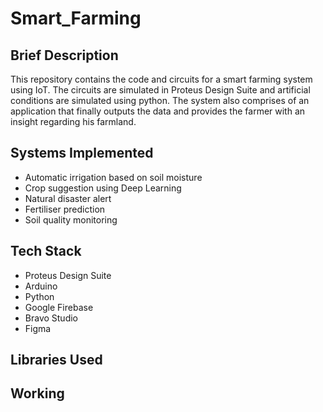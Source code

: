 # Smart_Farming

## Brief Description
This repository contains the code and circuits for a smart farming system using IoT. The circuits are simulated in Proteus Design Suite and artificial conditions are simulated using python. The system also comprises of an application that finally outputs the data and provides the farmer with an insight regarding his farmland. 

## Systems Implemented
- Automatic irrigation based on soil moisture
- Crop suggestion using Deep Learning
- Natural disaster alert
- Fertiliser prediction
- Soil quality monitoring 

## Tech Stack
- Proteus Design Suite
- Arduino
- Python
- Google Firebase
- Bravo Studio
- Figma

## Libraries Used

## Working



